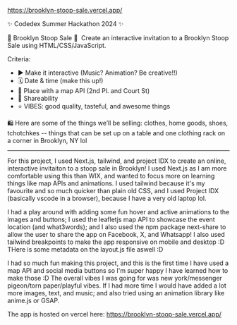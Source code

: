 https://brooklyn-stoop-sale.vercel.app/

✨ Codedex Summer Hackathon 2024 ✨

💌 Brooklyn Stoop Sale 💌 
Create an interactive invitation to a Brooklyn Stoop Sale using HTML/CSS/JavaScript.

Criteria:

- ▶️ Make it interactive (Music? Animation? Be creative!!)
- 🗓️ Date & time (make this up!)
- 📍 Place with a map API (2nd Pl. and Court St)
- 🔗 Shareability
- ⭐️ VIBES: good quality, tasteful, and awesome things

🛍️ Here are some of the things we’ll be selling: clothes, home goods, shoes, tchotchkes -- things that can be set up on a table and one clothing rack on a corner in Brooklyn, NY lol

---

For this project, I used Next.js, tailwind, and project IDX to create an online, interactive invitaiton to a stoop sale in Brooklyn! I used Next.js as I am more comfortable using this than WIX, and wanted to focus more on learning things like map APIs and animations. I used tailwind because it's my favourite and so much quicker than plain old CSS, and I used Project IDX (basically vscode in a browser), because I have a very old laptop lol.

I had a play around with adding some fun hover and active animations to the images and buttons; I used the leafletjs map API to showcase the event location (and what3words); and I also used the npm package next-share to allow the user to share the app on Facebook, X, and Whatsapp! I also used tailwind breakpoints to make the app responsive on mobile and desktop :D THere is some metadata on the layout.js file aswell :D

I had so much fun making this project, and this is the first time I have used a map API and social media buttons so I'm super happy I have learned how to make those :D The overall vibes I was going for was new york/messenger pigeon/torn paper/playful vibes. If I had more time I would have added a lot more images, text, and music; and also tried using an animation library like anime.js or GSAP.

The app is hosted on vercel here: https://brooklyn-stoop-sale.vercel.app/
